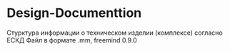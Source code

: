 # Design-Documenttion

Стурктура информации о техническом изделии (комплексе) согласно ЕСКД
Файл в формате .mm, freemind 0.9.0
